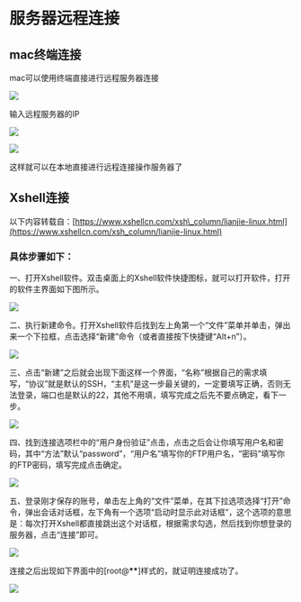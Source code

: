 # 服务器远程连接

## mac终端连接

mac可以使用终端直接进行远程服务器连接

![](.gitbook/assets/image%20%288%29.png)

输入远程服务器的IP

![](.gitbook/assets/image.png)

![](.gitbook/assets/image%20%2811%29.png)

这样就可以在本地直接进行远程连接操作服务器了

## Xshell连接

以下内容转载自：[https://www.xshellcn.com/xsh\_column/lianjie-linux.html](https://www.xshellcn.com/xsh_column/lianjie-linux.html)

### 具体步骤如下：

一、打开Xshell软件。双击桌面上的Xshell软件快捷图标，就可以打开软件，打开的软件主界面如下图所示。

![](.gitbook/assets/image%20%286%29.png)

二、执行新建命令。打开Xshell软件后找到左上角第一个“文件”菜单并单击，弹出来一个下拉框，点击选择“新建”命令（或者直接按下快捷键“Alt+n”）。

![](.gitbook/assets/image%20%289%29.png)

三、点击“新建”之后就会出现下面这样一个界面，“名称”根据自己的需求填写，“协议”就是默认的SSH，“主机”是这一步最关键的，一定要填写正确，否则无法登录，端口也是默认的22，其他不用填，填写完成之后先不要点确定，看下一步。

![](.gitbook/assets/image%20%284%29.png)

四、找到连接选项栏中的“用户身份验证”点击，点击之后会让你填写用户名和密码，其中“方法”默认“password”，“用户名”填写你的FTP用户名，“密码”填写你的FTP密码，填写完成点击确定。

![](.gitbook/assets/image%20%287%29.png)

五、登录刚才保存的账号，单击左上角的“文件”菜单，在其下拉选项选择“打开”命令，弹出会话对话框，左下角有一个选项“启动时显示此对话框”，这个选项的意思是：每次打开Xshell都直接跳出这个对话框，根据需求勾选，然后找到你想登录的服务器，点击“连接”即可。

![](.gitbook/assets/image%20%2810%29.png)

连接之后出现如下界面中的\[root@**\*\***\]样式的，就证明连接成功了。

![](.gitbook/assets/image%20%285%29.png)

